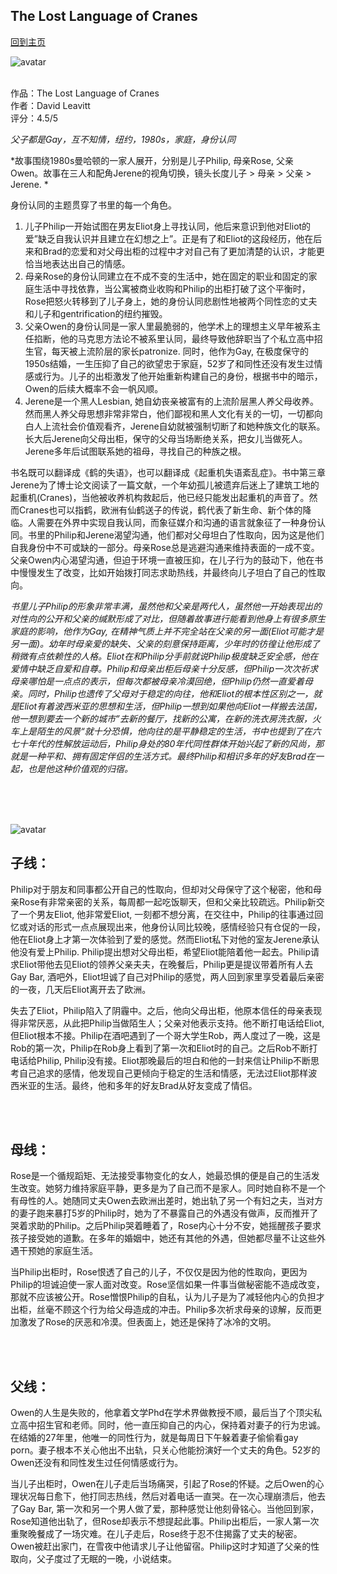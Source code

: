 ## The Lost Language of Cranes
[回到主页](https://boheme130.github.io/Fiction.git.io/)

![avatar](https://cdn.shopify.com/s/files/1/0257/3165/products/7925217_1000x.jpg?v=1508192505)
<br>
<br>

作品：The Lost Language of Cranes <br>
作者：David Leavitt <br>
评分：4.5/5 <br>

*父子都是Gay，互不知情，纽约，1980s，家庭，身份认同*

*故事围绕1980s曼哈顿的一家人展开，分别是儿子Philip, 母亲Rose, 父亲Owen。故事在三人和配角Jerene的视角切换，镜头长度儿子 > 母亲 > 父亲 > Jerene. *

身份认同的主题贯穿了书里的每一个角色。<br>
1. 儿子Philip一开始试图在男友Eliot身上寻找认同，他后来意识到他对Eliot的爱”缺乏自我认识并且建立在幻想之上”。正是有了和Eliot的这段经历，他在后来和Brad的恋爱和对父母出柜的过程中才对自己有了更加清楚的认识，才能更恰当地表达出自己的情感。<br>
2. 母亲Rose的身份认同建立在不成不变的生活中，她在固定的职业和固定的家庭生活中寻找依靠，当公寓被商业收购和Philip的出柜打破了这个平衡时，Rose把怒火转移到了儿子身上，她的身份认同悲剧性地被两个同性恋的丈夫和儿子和gentrification的纽约摧毁。<br>
3. 父亲Owen的身份认同是一家人里最脆弱的，他学术上的理想主义早年被系主任掐断，他的马克思方法论不被系里认同，最终导致他辞职当了个私立高中招生官，每天被上流阶层的家长patronize. 同时，他作为Gay, 在极度保守的1950s结婚，一生压抑了自己的欲望忠于家庭，52岁了和同性还没有发生过情感或行为。儿子的出柜激发了他开始重新构建自己的身份，根据书中的暗示，Owen的后续大概率不会一帆风顺。<br>
4. Jerene是一个黑人Lesbian, 她自幼丧亲被富有的上流阶层黑人养父母收养。然而黑人养父母思想非常非常白，他们鄙视和黑人文化有关的一切，一切都向白人上流社会价值观看齐，Jerene自幼就被强制切断了和她种族文化的联系。长大后Jerene向父母出柜，保守的父母当场断绝关系，把女儿当做死人。Jerene多年后试图联系她的祖母，寻找自己的种族之根。<br>

书名既可以翻译成《鹤的失语》，也可以翻译成《起重机失语紊乱症》。书中第三章Jerene为了博士论文阅读了一篇文献，一个年幼孤儿被遗弃后迷上了建筑工地的起重机(Cranes)，当他被收养机构救起后，他已经只能发出起重机的声音了。然而Cranes也可以指鹤，欧洲有仙鹤送子的传说，鹤代表了新生命、新个体的降临。人需要在外界中实现自我认同，而象征媒介和沟通的语言就象征了一种身份认同。书里的Philip和Jerene渴望沟通，他们都对父母坦白了性取向，因为这是他们自我身份中不可或缺的一部分。母亲Rose总是逃避沟通来维持表面的一成不变。父亲Owen内心渴望沟通，但迫于环境一直被压抑，在儿子行为的鼓动下，他在书中慢慢发生了改变，比如开始拨打同志求助热线，并最终向儿子坦白了自己的性取向。

*书里儿子Philip的形象非常丰满，虽然他和父亲是两代人，虽然他一开始表现出的对性向的公开和父亲的缄默形成了对比，但随着故事进行能看到他身上有很多原生家庭的影响，他作为Gay, 在精神气质上并不完全站在父亲的另一面(Eliot可能才是另一面)。幼年时母亲爱的缺失、父亲的刻意保持距离，少年时的彷徨让他形成了稍微有点依赖性的人格。Eliot在和Philip分手前就说Philip极度缺乏安全感，他在爱情中缺乏自爱和自尊。Philip和母亲出柜后母亲十分反感，但Philip一次次祈求母亲哪怕是一点点的表示，但每次都被母亲冷漠回绝，但Philip仍然一直爱着母亲。同时，Philip也遗传了父母对于稳定的向往，他和Eliot的根本性区别之一，就是Eliot有着波西米亚的思想和生活，但Philip一想到如果他向Eliot一样搬去法国，他一想到要去一个新的城市”去新的餐厅，找新的公寓，在新的洗衣房洗衣服，火车上是陌生的风景“就十分恐惧，他向往的是平静稳定的生活，书中也提到了在六七十年代的性解放运动后，Philip身处的80年代同性群体开始兴起了新的风尚，那就是一种平和、拥有固定伴侣的生活方式。最终Philip和相识多年的好友Brad在一起，也是他这种价值观的归宿。*

<br>
<br>
<br>


![avatar](https://cdn.shopify.com/s/files/1/0257/3165/products/9896353_788x.jpg?v=1510089525)

## 子线：
Philip对于朋友和同事都公开自己的性取向，但却对父母保守了这个秘密，他和母亲Rose有非常亲密的关系，每周都一起吃饭聊天，但和父亲比较疏远。Philip新交了一个男友Eliot, 他非常爱Eliot, 一刻都不想分离，在交往中，Philip的往事通过回忆或对话的形式一点点展现出来，他身份认同比较晚，感情经验只有仓促的一段，他在Eliot身上才第一次体验到了爱的感觉。然而Eliot私下对他的室友Jerene承认他没有爱上Philip. Philip提出想对父母出柜，希望Eliot能陪着他一起去。Philip请求Eliot带他去见Eliot的领养父亲夫夫，在晚餐后，Philip更是提议带着所有人去Gay Bar, 酒吧外，Eliot坦诚了自己对Philip的感觉，两人回到家里享受着最后亲密的一夜，几天后Eliot离开去了欧洲。

失去了Eliot，Philip陷入了阴霾中。之后，他向父母出柜，他原本信任的母亲表现得非常厌恶，从此把Philip当做陌生人；父亲对他表示支持。他不断打电话给Eliot, 但Eliot根本不接。Philip在酒吧遇到了一个哥大学生Rob，两人度过了一晚，这是Rob的第一次，Philip在Rob身上看到了第一次和Eliot时的自己。之后Rob不断打电话给Philip, Philip没有接。Eliot那晚最后的坦白和他的一封来信让Philip不断思考自己追求的感情，他发现自己更倾向于稳定的生活和情感，无法过Eliot那样波西米亚的生活。最终，他和多年的好友Brad从好友变成了情侣。

<br>
<br>

## 母线：
Rose是一个循规蹈矩、无法接受事物变化的女人，她最恐惧的便是自己的生活发生改变。她努力维持家庭平静，更多是为了自己而不是家人。同时她自称不是一个有母性的人。她随同丈夫Owen去欧洲出差时，她出轨了另一个有妇之夫，当对方的妻子跑来暴打5岁的Philip时，她为了不暴露自己的外遇没有做声，反而推开了哭着求助的Philip。之后Philip哭着睡着了，Rose内心十分不安，她摇醒孩子要求孩子接受她的道歉。在多年的婚姻中，她还有其他的外遇，但她都尽量不让这些外遇干预她的家庭生活。

当Philip出柜时，Rose恨透了自己的儿子，不仅仅是因为他的性取向，更因为Philip的坦诚迫使一家人面对改变。Rose坚信如果一件事当做秘密能不造成改变，那就不应该被公开。Rose憎恨Philip的自私，认为儿子是为了减轻他内心的负担才出柜，丝毫不顾这个行为给父母造成的冲击。Philip多次祈求母亲的谅解，反而更加激发了Rose的厌恶和冷漠。但表面上，她还是保持了冰冷的文明。

<br>
<br>


## 父线：
Owen的人生是失败的，他拿着文学Phd在学术界做教授不顺，最后当了个顶尖私立高中招生官和老师。同时，他一直压抑自己的内心，保持着对妻子的行为忠诚。在结婚的27年里，他唯一的同性行为，就是每周日下午躲着妻子偷偷看gay porn。妻子根本不关心他出不出轨，只关心他能扮演好一个丈夫的角色。52岁的Owen还没有和同性发生过任何情感或行为。

当儿子出柜时，Owen在儿子走后当场痛哭，引起了Rose的怀疑。之后Owen的心理状况每日愈下，他打同志热线，然后对着电话一直哭。在一次心理崩溃后，他去了Gay Bar, 第一次和另一个男人做了爱，那种感觉让他刻骨铭心。当他回到家，Rose知道他出轨了，但Rose却表示不想提起此事。Philip出柜后，一家人第一次重聚晚餐成了一场灾难。在儿子走后，Rose终于忍不住揭露了丈夫的秘密。Owen被赶出家门，在雪夜中他请求儿子让他留宿。Philip这时才知道了父亲的性取向，父子度过了无眠的一晚，小说结束。

